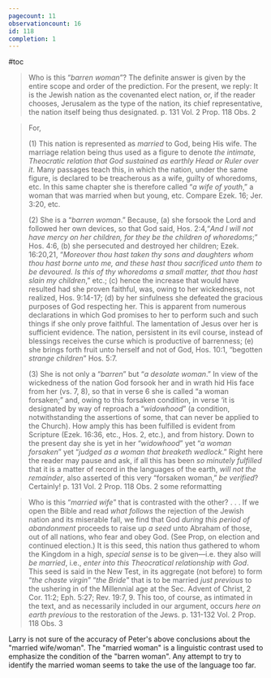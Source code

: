 ```yaml
---
pagecount: 11
observationcount: 16
id: 118
completion: 1
---
```

#toc

>Who is this “*barren woman*”? The definite answer is given by the entire scope and order of the prediction. For the present, we reply: It is the Jewish nation as the covenanted elect nation, or, if the reader chooses, Jerusalem as the type of the nation, its chief representative, the nation itself being thus designated.
>p. 131 Vol. 2 Prop. 118 Obs. 2

>For, 
>
>(1) This nation is represented as *married* to God, being His wife. The marriage relation being thus used as a figure to denote *the intimate, Theocratic relation that God sustained as earthly Head or Ruler over it*. Many passages teach this, in which the nation, under the same figure, is declared to be treacherous as a wife, guilty of whoredoms, etc. In this same chapter she is therefore called “*a wife of youth*,” a woman that was married when but young, etc. Compare Ezek. 16; Jer. 3:20, etc. 
>
>(2) She is a “*barren woman*.” Because, 
>(a) she forsook the Lord and followed her own devices, so that God said, Hos. 2:4,“*And I will not have mercy on her children, for they be the children of whoredoms*;” Hos. 4:6, 
>(b) she persecuted and destroyed her children; Ezek. 16:20,21, “*Moreover thou hast taken thy sons and daughters whom thou hast borne unto me, and these hast thou sacrificed unto them to be devoured. Is this of thy whoredoms a small matter, that thou hast slain my children*,” etc.; 
>(c) hence the increase that would have resulted had she proven faithful, was, owing to her wickedness, not realized, Hos. 9:14-17; 
>(d) by her sinfulness she defeated the gracious purposes of God respecting her. This is apparent from numerous declarations in which God promises to her to perform such and such things if she only prove faithful. The lamentation of Jesus over her is sufficient evidence. The nation, persistent in its evil course, instead of blessings receives the curse which is productive of barrenness; 
>(e) she brings forth fruit unto herself and not of God, Hos. 10:1, “begotten *strange children*” Hos. 5:7. 
>
>(3) She is not only a “*barren*” but “*a desolate woman*.” In view of the wickedness of the nation God forsook her and in wrath hid His face from her (vs. 7, 8), so that in verse 6 she is called “a woman forsaken;” and, owing to this forsaken condition, in verse ‘it is designated by way of reproach a “*widowhood*” (a condition, notwithstanding the assertions of some, that can never be applied to the Church). How amply this has been fulfilled is evident from Scripture (Ezek. 16:36, etc., Hos. 2, etc.), and from history. Down to the present day she is yet in her “*widowhood*” yet “*a woman forsaken*” yet “*judged as a woman that breaketh wedlock*.” Right here the reader may pause and ask, if all this has been *so minutely fulfilled* that it is a matter of record in the languages of the earth, *will not the remainder*, also asserted of this very “forsaken woman,” *be verified*? Certainly!
>p. 131 Vol. 2 Prop. 118 Obs. 2 some reformatting


>Who is this “*married wife*” that is contrasted with the other?
>. . .
>If we open the Bible and read *what follows* the rejection of the Jewish nation and its miserable fall, we find that God *during this period of abandonment* proceeds to raise up *a seed* unto Abraham of those, out of all nations, who fear and obey God. (See Prop, on election and continued election.) It is this seed, this nation thus gathered to whom the Kingdom in a high, *special sense* is to be given—i.e. they also will *be married*, i.e., *enter into this Theocratical relationship with God*. This seed is said in the New Test, in its aggregate (not before) to form “*the chaste virgin*” “*the Bride*” that is to be married *just previous* to the ushering in of the Millennial age at the Sec. Advent of Christ, 2 Cor. 11:2; Eph. 5:27; Rev. 19:7, 9. This too, of course, as intimated in the text, and as necessarily included in our argument, occurs *here on earth previous* to the restoration of the Jews.
>p. 131-132 Vol. 2 Prop. 118 Obs. 3

Larry is not sure of the accuracy of Peter's above conclusions about the "married wife/woman".  The "married woman" is a linguistic contrast used to emphasize the condition of the "barren woman".  Any attempt to try to identify the married woman seems to take the use of the language too far.









